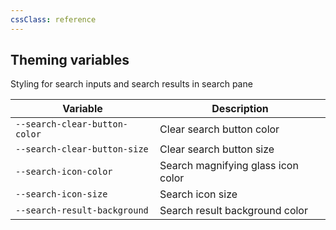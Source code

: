 ```yaml
---
cssClass: reference
---
```


## Theming variables

Styling for search inputs and search results in search pane

| Variable                      | Description                        |
| ----------------------------- | ---------------------------------- |
| `--search-clear-button-color` | Clear search button color          |
| `--search-clear-button-size`  | Clear search button size           |
| `--search-icon-color`         | Search magnifying glass icon color |
| `--search-icon-size`          | Search icon size                   |
| `--search-result-background`  | Search result background color     |
